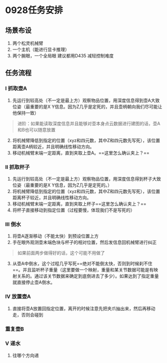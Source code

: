 # 0928任务安排

## 场景布设

1. 两个松灵机械臂
2. 一个主机（能进行显卡推理）
3. 两个腕眼，一个全局眼 建议都用D435 减轻控制难度

## 任务流程

### I 抓取壶A

1. 先运行到较高处（不一定是最上方）观察物品位置，用深度信息得到壶A大致位姿（最重要的是X Y信息。因为Z几乎是定死的，并且壶柄朝向我们尽可能让他保持一致）

> 进阶：如果能读取深度信息并且能够对壶本身点云数据进行建图的话，壶A和B也可以随意放置

2. 将机械臂降低到指定的位置（xyz和四元数，其中Z和四元数先写死），该位置距离壶A柄较近，并且明确线性移动方向。
3. 移动机械臂末端一定距离，直到夹取上壶A。==这里怎么确认夹上？==

### II 抓取杯子

1. 先运行到较高处（不一定是最上方）观察物品位置，用深度信息得到杯子大致位姿（最重要的是X Y信息，因为Z几乎是定死的。）
2. 将机械臂降低到指定的位置（xyz和四元数，其中Z和四元数先写死），该位置距离杯子较近，并且明确线性移动方向。
3. 移动机械臂末端一定距离，直到夹取上杯子==这里怎么确认夹上？==
4. 将杯子直接移动到指定位置（过程要慢，体现我们不是写死的）

### III 倒水

1. 将壶A逐渐移动（不能太快）到预设位置上方
2. 手在眼外观测壶末端色块与杯子的相对位置，然后发信息回机械臂进行纠正

> 如果前面两步做得好的话，这个可能不用做了

3. 从壶A中倒水，这个过程几乎写死==绝对不能倒太快，否则到时候刹不住==。并且监听杯子重量（这里要做一个映射，重量和某关节数据可能是有映射关系的。通过该关节数据来确定到底倒进去了多少）。如果达到了指定重量就直接停止壶A倒水。

### IV 放置壶A

1. 直接将壶A放置回指定位置，离开的时候注意先把夹爪抽出来，然后再移动走，否则会碰到

### 重复壶B

### V 递水

1. 往哪个方向递